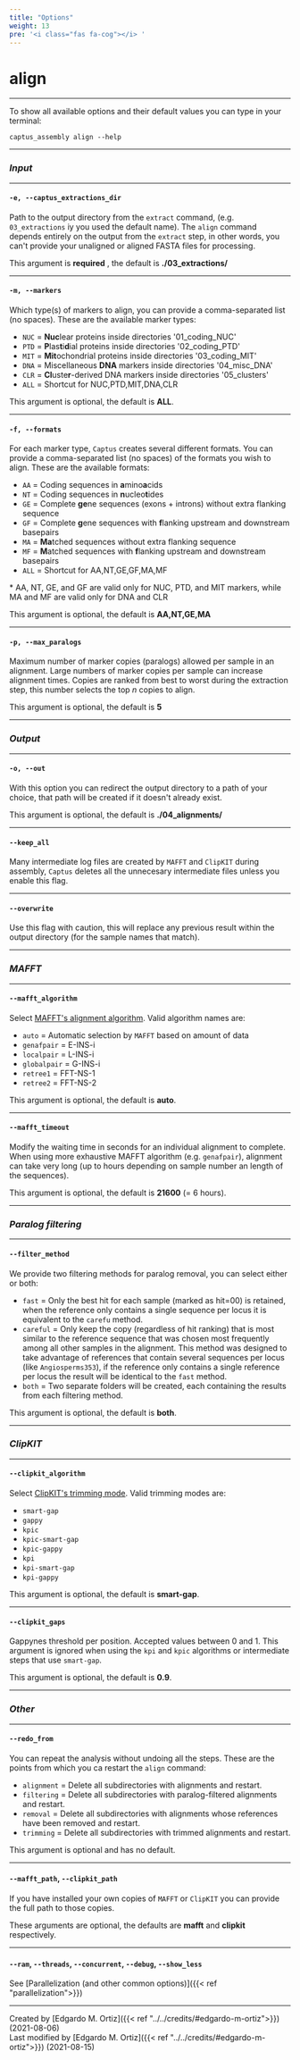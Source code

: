 ```yaml
---
title: "Options"
weight: 13
pre: '<i class="fas fa-cog"></i> '
---
```

# align
___
To show all available options and their default values you can type in your terminal:
```console
captus_assembly align --help
```

___
### *Input*
___
#### **`-e, --captus_extractions_dir`**
Path to the output directory from the `extract` command, (e.g. `03_extractions` iy you used the default name). The `align` command depends entirely on the output from the `extract` step, in other words, you can't provide your unaligned or aligned FASTA files for processing.

This argument is **required** <i class="fas fa-exclamation-triangle"></i>, the default is **./03_extractions/**
___
#### **`-m, --markers`**
Which type(s) of markers to align, you can provide a comma-separated list (no spaces). These are the available marker types:
- `NUC` = **Nuc**lear proteins inside directories '01_coding_NUC'
- `PTD` = **P**las**t**i**d**ial proteins inside directories '02_coding_PTD'
- `MIT` = **Mit**ochondrial proteins inside directories '03_coding_MIT'
- `DNA` = Miscellaneous **DNA** markers inside directories '04_misc_DNA'
- `CLR` = **Cl**uste**r**-derived DNA markers inside directories '05_clusters'
- `ALL` = Shortcut for NUC,PTD,MIT,DNA,CLR

This argument is optional, the default is **ALL**.
___
#### **`-f, --formats`**
For each marker type, `Captus` creates several different formats. You can provide a comma-separated list (no spaces) of the formats you wish to align. These are the available formats:
- `AA` = Coding sequences in **a**mino**a**cids
- `NT` = Coding sequences in **n**ucleo**t**ides
- `GE` = Complete **ge**ne sequences (exons + introns) without extra flanking sequence
- `GF` = Complete **g**ene sequences with **f**lanking upstream and downstream basepairs
- `MA` = **Ma**tched sequences without extra flanking sequence
- `MF` = **M**atched sequences with **f**lanking upstream and downstream basepairs
- `ALL` = Shortcut for AA,NT,GE,GF,MA,MF

\* AA, NT, GE, and GF are valid only for NUC, PTD, and MIT markers, while MA and MF are valid only for DNA and CLR

This argument is optional, the default is **AA,NT,GE,MA**
___
#### **`-p, --max_paralogs`**
Maximum number of marker copies (paralogs) allowed per sample in an alignment. Large numbers of marker copies per sample can increase alignment times. Copies are ranked from best to worst during the extraction step, this number selects the top _n_ copies to align.

This argument is optional, the default is **5**
___
### *Output*
___
#### **`-o, --out`**
With this option you can redirect the output directory to a path of your choice, that path will be created if it doesn't already exist.

This argument is optional, the default is **./04_alignments/**
___
#### **`--keep_all`**
Many intermediate log files are created by `MAFFT` and `ClipKIT` during assembly, `Captus` deletes all the unnecesary intermediate files unless you enable this flag.
___
#### **`--overwrite`**
Use this flag with caution, this will replace any previous result within the output directory (for the sample names that match).
___
### *MAFFT*
___
#### **`--mafft_algorithm`**
Select [MAFFT's alignment algorithm](https://mafft.cbrc.jp/alignment/software/algorithms/algorithms.html). Valid algorithm names are:
- `auto` = Automatic selection by `MAFFT` based on amount of data
- `genafpair` = E-INS-i
- `localpair` = L-INS-i
- `globalpair` = G-INS-i
- `retree1` = FFT-NS-1
- `retree2` = FFT-NS-2

This argument is optional, the default is **auto**.
___
#### **`--mafft_timeout`**
Modify the waiting time in seconds for an individual alignment to complete. When using more exhaustive MAFFT algorithm (e.g. `genafpair`), alignment can take very long (up to hours depending on sample number an length of the sequences).

This argument is optional, the default is **21600** (= 6 hours).
___
### *Paralog filtering*
___
#### **`--filter_method`**
We provide two filtering methods for paralog removal, you can select either or both:
- `fast` = Only the best hit for each sample (marked as hit=00) is retained, when the reference only contains a single sequence per locus it is equivalent to the `carefu` method.
- `careful` = Only keep the copy (regardless of hit ranking) that is most similar to the reference sequence that was
 chosen most frequently among all other samples in the alignment. This method was designed to take advantage of references that contain several sequences per locus (like `Angiosperms353`), if the reference only contains a single reference per locus the result will be identical to the `fast` method.
- `both` = Two separate folders will be created, each containing the results from each filtering method.

This argument is optional, the default is **both**.
___
### *ClipKIT*
___
#### **`--clipkit_algorithm`**
Select [ClipKIT's trimming mode](https://jlsteenwyk.com/ClipKIT/advanced/index.html#modes). Valid trimming modes are:
- `smart-gap`
- `gappy`
- `kpic`
- `kpic-smart-gap`
- `kpic-gappy`
- `kpi`
- `kpi-smart-gap`
- `kpi-gappy`

This argument is optional, the default is **smart-gap**.
___
#### **`--clipkit_gaps`**
Gappynes threshold per position. Accepted values between 0 and 1. This argument is ignored when using the `kpi` and `kpic` algorithms or intermediate steps that use `smart-gap`.

This argument is optional, the default is **0.9**.
___
### *Other*
___
#### **`--redo_from`**
You can repeat the analysis without undoing all the steps. These are the points from which you ca restart the `align` command:
- `alignment` = Delete all subdirectories with alignments and restart.
- `filtering` = Delete all subdirectories with paralog-filtered alignments and restart.
- `removal` = Delete all subdirectories with alignments whose references have been removed and restart.
- `trimming` = Delete all subdirectories with trimmed alignments and restart.

This argument is optional and has no default.
___
#### **`--mafft_path`**, **`--clipkit_path`**
If you have installed your own copies of `MAFFT` or `ClipKIT` you can provide the full path to those copies.

These arguments are optional, the defaults are **mafft** and **clipkit** respectively.
___
#### **`--ram`**, **`--threads`**, **`--concurrent`**, **`--debug`**, **`--show_less`**
See [Parallelization (and other common options)]({{< ref "parallelization">}})

___
Created by [Edgardo M. Ortiz]({{< ref "../../credits/#edgardo-m-ortiz">}}) (2021-08-06)  
Last modified by [Edgardo M. Ortiz]({{< ref "../../credits/#edgardo-m-ortiz">}}) (2021-08-15)
